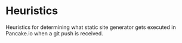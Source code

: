 # Heuristics

Heuristics for determining what static site generator gets executed in Pancake.io when a git push is received.

